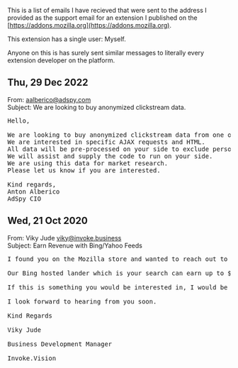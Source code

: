 This is a list of emails I have recieved that were sent to the address I provided as the support email for an extension I published on the [https://addons.mozilla.org](https://addons.mozilla.org).

This extension has a single user: Myself.

Anyone on this is has surely sent similar messages to literally every extension developer on the platform.

## Thu, 29 Dec 2022

From: aalberico@adspy.com  
Subject: We are looking to buy anonymized clickstream data.

<pre>
Hello,

We are looking to buy anonymized clickstream data from one of the social networking websites.
We are interested in specific AJAX requests and HTML.
All data will be pre-processed on your side to exclude personal information.
We will assist and supply the code to run on your side.
We are using this data for market research.
Please let us know if you are interested.

Kind regards,
Anton Alberico
AdSpy CIO
</pre>

## Wed, 21 Oct 2020

From: Viky Jude <viky@invoke.business>  
Subject: Earn Revenue with Bing/Yahoo Feeds  

<pre>
I found you on the Mozilla store and wanted to reach out to offer you Bing and Yahoo feeds for your addons or websites you may own.

Our Bing hosted lander which is your search can earn up to $50 per 1000 searches, and our feeds can earn you up to $0.40 a click.   It is a premium product by invitation only and can easily be added to your websites or addons.

If this is something you would be interested in, I would be glad to discuss this further with you.

I look forward to hearing from you soon.  

Kind Regards
 
Viky Jude

Business Development Manager

Invoke.Vision
</pre>

